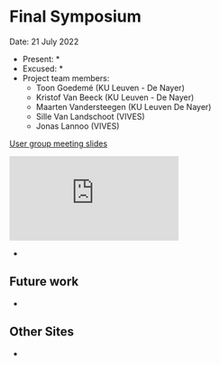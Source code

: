 # Final Symposium

Date: 21 July 2022

* Present:
  * 
* Excused:
  * 
* Project team members:
  * Toon Goedemé (KU Leuven - De Nayer)
  * Kristof Van Beeck (KU Leuven - De Nayer)
  * Maarten Vandersteegen (KU Leuven De Nayer)
  * Sille Van Landschoot (VIVES)
  * Jonas Lannoo (VIVES)

[User group meeting slides](https://www.slideshare.net/secret/732FDiBsbB3meE)

![Final symposium presentation slides](https://ai-edge.be/AI-EDGE-Slotsymposium.pdf)

<script>
const pdfUrl = "https://ai-edge.be/AI-EDGE-Slotsymposium.pdf";
var md = require('markdown-it')()
                .use(require('markdown-it-pdf'), {
        showUrl: true
        });
md.render(`@[pdf](${pdfUrl})`);
</script>

* 

## Future work

* 

## Other Sites

* 
